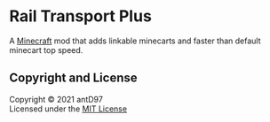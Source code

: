 # Rail Transport Plus

A [Minecraft](https://www.minecraft.net) mod that adds linkable minecarts and faster than 
default minecart top speed.

## Copyright and License

Copyright © 2021 antD97  
Licensed under the [MIT License](LICENSE)
